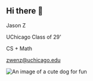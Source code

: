 ## Hi there 👋

Jason Z

UChicago Class of 29'

CS + Math

zwenz@uchicago.edu

![An image of a cute dog for fun](https://cdn.britannica.com/16/234216-050-C66F8665/beagle-hound-dog.jpg)



<!--
**jz1909/jz1909** is a ✨ _special_ ✨ repository because its `README.md` (this file) appears on your GitHub profile.

Here are some ideas to get you started:

- 🔭 I’m currently working on ...
- 🌱 I’m currently learning ...
- 👯 I’m looking to collaborate on ...
- 🤔 I’m looking for help with ...
- 💬 Ask me about ...
- 📫 How to reach me: ...
- 😄 Pronouns: ...
- ⚡ Fun fact: ...
-->
